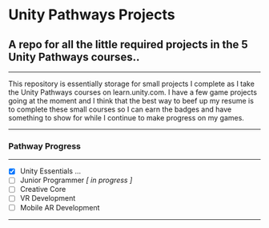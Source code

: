 # Unity Pathways Projects
## A repo for all the little required projects in the 5 Unity Pathways courses..
***
This repository is essentially storage for small projects I complete as I take the Unity Pathways courses on learn.unity.com. I have a few game projects going at the moment and I think that the best way to beef up my resume is to complete these small courses so I can earn the badges and have something to show for while I continue to make progress on my games.
***
### Pathway Progress
---
- [x] Unity Essentials ... 
- [ ] Junior Programmer _[ in progress ]_
- [ ] Creative Core
- [ ] VR Development
- [ ] Mobile AR Development

***
